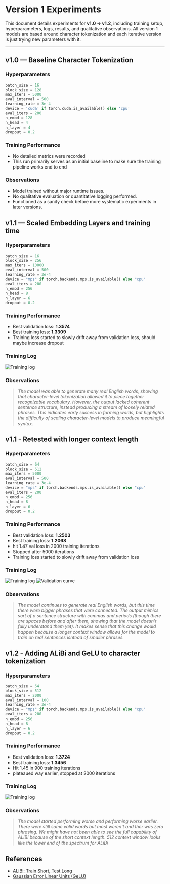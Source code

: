 # Version 1 Experiments

This document details experiments for **v1.0 → v1.2**, including training setup, hyperparameters, logs, results, and qualitative observations. All version 1 models are based around character tokenization and each iterative version is just trying new parameters with it.

---

## v1.0 — Baseline Character Tokenization

### Hyperparameters

```python
batch_size = 16
block_size = 128
max_iters = 5000
eval_interval = 500
learning_rate = 3e-4
device = 'cuda' if torch.cuda.is_available() else 'cpu'
eval_iters = 200
n_embd = 128
n_head = 4
n_layer = 4
dropout = 0.2
```

### Training Performance

- No detailed metrics were recorded
- This run primarily serves as an initial baseline to make sure the training pipeline works end to end

### Observations

- Model trained without major runtime issues.
- No qualitative evaluation or quantitative logging performed.
- Functioned as a sanity check before more systematic experiments in later versions.

## v1.1 — Scaled Embedding Layers and training time

### Hyperparameters

```python
batch_size = 16
block_size = 256
max_iters = 10000
eval_interval = 500
learning_rate = 3e-4
device = "mps" if torch.backends.mps.is_available() else "cpu"
eval_iters = 200
n_embd = 256
n_head = 8
n_layer = 6
dropout = 0.2
```

### Training Performance

- Best validation loss: **1.3574**
- Best training loss: **1.3309**
- Training loss started to slowly drift away from validation loss, should maybe increase dropout

### Training Log

![Training log](images/v1.1_log.png)

### Observations

> _The model was able to generate many real English words, showing that character-level tokenization allowed it to piece together recognizable vocabulary. However, the output lacked coherent sentence structure, instead producing a stream of loosely related phrases. This indicates early success in forming words, but highlights the difficulty of scaling character-level models to produce meaningful syntax._

## v1.1 - Retested with longer context length

### Hyperparameters

```python
batch_size = 64
block_size = 512
max_iters = 5000
eval_interval = 500
learning_rate = 3e-4
device = "mps" if torch.backends.mps.is_available() else "cpu"
eval_iters = 200
n_embd = 256
n_head = 8
n_layer = 6
dropout = 0.2
```

### Training Performance

- Best validation loss: **1.2503**
- Best training loss: **1.2068**
- hit 1.47 val loss in 2000 training iterations
- Stopped after 5000 iterations
- Training loss started to slowly drift away from validation loss

### Training Log

![Training log](images/v1.1_scaled_log.png)
![Validation curve](images/v1.1_scaled_inference.png)

### Observations

> _The model continues to generate real English words, but this time there were bigger phrases that were connected. The output mimics sort of a sentence structure with commas and periods (though there are spaces before and after them, showing that the model doesn't fully understand them yet). It makes sense that this change would happen because a longer context window allows for the model to train on real sentences isntead of smaller phrases._

## v1.2 - Adding ALiBi and GeLU to character tokenization

### Hyperparameters

```python
batch_size = 64
block_size = 512
max_iters = 2000
eval_interval = 100
learning_rate = 3e-4
device = "mps" if torch.backends.mps.is_available() else "cpu"
eval_iters = 200
n_embd = 256
n_head = 8
n_layer = 6
dropout = 0.2
```

### Training Performance

- Best validation loss: **1.3724**
- Best training loss: **1.3456**
- Hit 1.45 in 900 training iterations
- plateaued way earlier, stopped at 2000 iterations

### Training Log

![Training log](images/v1.2_log.png)

### Observations

> _The model started performing worse and performing worse earlier. There were still some valid words but most weren't and ther was zero phrasing. We might have not been able to see the full capability of ALiBi because of the short context length. 512 context window looks like the lower end of the spectrum for ALiBi_

## References

- [ALiBi: Train Short, Test Long](https://arxiv.org/abs/2108.12409)
- [Gaussian Error Linear Units (GeLU)](https://arxiv.org/abs/1606.08415)
